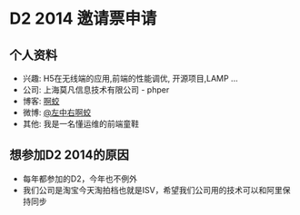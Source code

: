 # D2 2014 邀请票申请

## 个人资料

- 兴趣: H5在无线端的应用,前端的性能调优, 开源项目,LAMP ...
- 公司: 上海莫凡信息技术有限公司 - phper
- 博客: [啊蛟](http://hi.baidu.com/xfuajiao)
- 微博: [@左中右啊蛟](http://weibo.com/u/2079750645)
- 其他: 我是一名懂运维的前端童鞋

## 想参加D2 2014的原因

- 每年都参加的D2，今年也不例外
- 我们公司是淘宝今天淘拍档也就是ISV，希望我们公司用的技术可以和阿里保持同步
